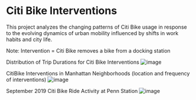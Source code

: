 # Citi Bike Interventions
 This project analyzes the changing patterns of Citi Bike usage in response to the evolving dynamics of urban mobility influenced by shifts in work habits and city life. 

Note: Intervention = Citi Bike removes a bike from a docking station


Distribution of Trip Durations for Citi Bike Interventions
 ![image](https://github.com/MeJitsal/Citi-Bike-Interventions/assets/154699233/b994dd29-4dfc-4b2c-8d0f-427004d6ecee)

CitiBike Interventions in Manhattan Neighborhoods (location and frequency of interventions)
 ![image](https://github.com/MeJitsal/Citi-Bike-Interventions/assets/154699233/a14fdc12-3ad8-44d5-8766-9211ec4ddc96)

September 2019 Citi Bike Ride Activity at Penn Station
 ![image](https://github.com/MeJitsal/Citi-Bike-Interventions/assets/154699233/ee9898d8-68dc-4519-b56b-5153c9625309)



